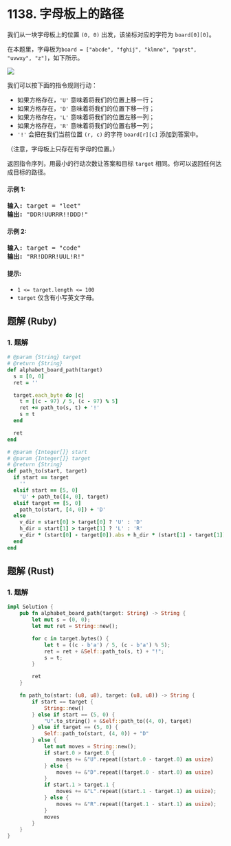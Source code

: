 # 1138. 字母板上的路径
我们从一块字母板上的位置 `(0, 0)` 出发，该坐标对应的字符为 `board[0][0]`。

在本题里，字母板为`board = ["abcde", "fghij", "klmno", "pqrst", "uvwxy", "z"]`，如下所示。

![](https://assets.leetcode.com/uploads/2019/07/28/azboard.png)

我们可以按下面的指令规则行动：
* 如果方格存在，`'U'` 意味着将我们的位置上移一行；
* 如果方格存在，`'D'` 意味着将我们的位置下移一行；
* 如果方格存在，`'L'` 意味着将我们的位置左移一列；
* 如果方格存在，`'R'` 意味着将我们的位置右移一列；
* `'!'` 会把在我们当前位置 `(r, c)` 的字符 `board[r][c]` 添加到答案中。

（注意，字母板上只存在有字母的位置。）

返回指令序列，用最小的行动次数让答案和目标 `target` 相同。你可以返回任何达成目标的路径。

#### 示例 1:
<pre>
<strong>输入:</strong> target = "leet"
<strong>输出:</strong> "DDR!UURRR!!DDD!"
</pre>

#### 示例 2:
<pre>
<strong>输入:</strong> target = "code"
<strong>输出:</strong> "RR!DDRR!UUL!R!"
</pre>

#### 提示:
* `1 <= target.length <= 100`
* `target` 仅含有小写英文字母。

## 题解 (Ruby)

### 1. 题解
```Ruby
# @param {String} target
# @return {String}
def alphabet_board_path(target)
  s = [0, 0]
  ret = ''

  target.each_byte do |c|
    t = [(c - 97) / 5, (c - 97) % 5]
    ret += path_to(s, t) + '!'
    s = t
  end

  ret
end

# @param {Integer[]} start
# @param {Integer[]} target
# @return {String}
def path_to(start, target)
  if start == target
    ''
  elsif start == [5, 0]
    'U' + path_to([4, 0], target)
  elsif target == [5, 0]
    path_to(start, [4, 0]) + 'D'
  else
    v_dir = start[0] > target[0] ? 'U' : 'D'
    h_dir = start[1] > target[1] ? 'L' : 'R'
    v_dir * (start[0] - target[0]).abs + h_dir * (start[1] - target[1]).abs
  end
end
```

## 题解 (Rust)

### 1. 题解
```Rust
impl Solution {
    pub fn alphabet_board_path(target: String) -> String {
        let mut s = (0, 0);
        let mut ret = String::new();

        for c in target.bytes() {
            let t = ((c - b'a') / 5, (c - b'a') % 5);
            ret = ret + &Self::path_to(s, t) + "!";
            s = t;
        }

        ret
    }

    fn path_to(start: (u8, u8), target: (u8, u8)) -> String {
        if start == target {
            String::new()
        } else if start == (5, 0) {
            "U".to_string() + &Self::path_to((4, 0), target)
        } else if target == (5, 0) {
            Self::path_to(start, (4, 0)) + "D"
        } else {
            let mut moves = String::new();
            if start.0 > target.0 {
                moves += &"U".repeat((start.0 - target.0) as usize)
            } else {
                moves += &"D".repeat((target.0 - start.0) as usize)
            }
            if start.1 > target.1 {
                moves += &"L".repeat((start.1 - target.1) as usize);
            } else {
                moves += &"R".repeat((target.1 - start.1) as usize);
            }
            moves
        }
    }
}
```
